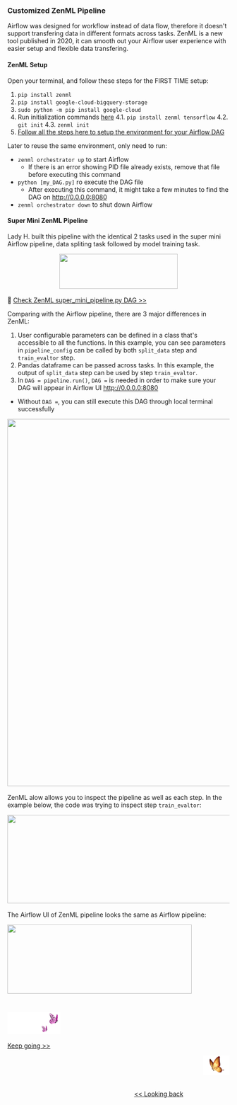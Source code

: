 ### Customized ZenML Pipeline

Airflow was designed for workflow instead of data flow, therefore it doesn't support transfering data in different formats across tasks. ZenML is a new tool published in 2020, it can smooth out your Airflow user experience with easier setup and flexible data transfering.

#### ZenML Setup

Open your terminal, and follow these steps for the FIRST TIME setup:

1. `pip install zenml`
2. `pip install google-cloud-bigquery-storage`
3. `sudo python -m pip install google-cloud`
4. Run initialization commands [here][1]
  4.1. `pip install zenml tensorflow`
  4.2. `git init`
  4.3. `zenml init`
5. [Follow all the steps here to setup the environment for your Airflow DAG][2]

Later to reuse the same environment, only need to run:

* `zenml orchestrator up` to start Airflow
  * If there is an error showing PID file already exists, remove that file before executing this command
* `python [my_DAG.py]` ro execute the DAG file
  * After executing this command, it might take a few minutes to find the DAG on http://0.0.0.0:8080  
* `zenml orchestrator down` to shut down Airflow


#### Super Mini ZenML Pipeline

Lady H. built this pipeline with the identical 2 tasks used in the super mini Airflow pipeline, data spliting task followed by model training task.

<p align="center">
<img src="https://github.com/lady-h-world/My_Garden/blob/main/images/Garden_Market_images/customized_pipeline/correct_zenml_flow.png" width="268" height="79" />
</p>

🌻 [Check ZenML super_mini_pipeline.py DAG >>][3]

Comparing with the Airflow pipeline, there are 3 major differences in ZenML:

1. User configurable parameters can be defined in a class that's accessible to all the functions. In this example, you can see parameters in `pipeline_config` can be called by both `split_data` step and `train_evaltor` step.
2. Pandas dataframe can be passed across tasks. In this example, the output of `split_data` step can be used by step `train_evaltor`.
3. In `DAG = pipeline.run()`, `DAG =` is needed in order to make sure your DAG will appear in Airflow UI http://0.0.0.0:8080 
  * Without `DAG =`, you can still execute this DAG through local terminal successfully 

<p align="left">
<img src="https://github.com/lady-h-world/My_Garden/blob/main/images/Garden_Market_images/customized_pipeline/zenml_code.png" width="1000" height="830" />
</p>

ZenML alow allows you to inspect the pipeline as well as each step. In the example below, the code was trying to inspect step `train_evaltor`:

<p align="left">
<img src="https://github.com/lady-h-world/My_Garden/blob/main/images/Garden_Market_images/customized_pipeline/zenml_inspection.png" width="1000" height="200" />
</p>

The Airflow UI of ZenML pipeline looks the same as Airflow pipeline:

<p align="left">
<img src="https://github.com/lady-h-world/My_Garden/blob/main/images/Garden_Market_images/customized_pipeline/zenml_flow.png" width="418" height="156" />
</p>


#
<p align="left">
<img src="https://github.com/lady-h-world/My_Garden/blob/main/images/follow_us.png" width="120" height="50" />
</p>

[Keep going >>][4]

<p align="right">
<img src="https://github.com/lady-h-world/My_Garden/blob/main/images/going_back.png" width="60" height="44" />
</p>

&nbsp;&nbsp;&nbsp;&nbsp;&nbsp;&nbsp;&nbsp;&nbsp;&nbsp;&nbsp;&nbsp;&nbsp;&nbsp;&nbsp;&nbsp;&nbsp;&nbsp;&nbsp;&nbsp;&nbsp;&nbsp;&nbsp;&nbsp;&nbsp;&nbsp;&nbsp;&nbsp;&nbsp;&nbsp;&nbsp;&nbsp;&nbsp;&nbsp;&nbsp;&nbsp;&nbsp;&nbsp;&nbsp;&nbsp;&nbsp;&nbsp;&nbsp;&nbsp;&nbsp;&nbsp;&nbsp;&nbsp;&nbsp;&nbsp;&nbsp;&nbsp;&nbsp;&nbsp;&nbsp;&nbsp;&nbsp;&nbsp;&nbsp;&nbsp;&nbsp;&nbsp;&nbsp;&nbsp;&nbsp;&nbsp;&nbsp;&nbsp;&nbsp;&nbsp;&nbsp;&nbsp;&nbsp;&nbsp;&nbsp;&nbsp;&nbsp;&nbsp;&nbsp;&nbsp;&nbsp;&nbsp;&nbsp;&nbsp;&nbsp;&nbsp;&nbsp;&nbsp;&nbsp;&nbsp;&nbsp;&nbsp;&nbsp;&nbsp;&nbsp;&nbsp;&nbsp;&nbsp;&nbsp;&nbsp;&nbsp;&nbsp;&nbsp;&nbsp;&nbsp;&nbsp;&nbsp;&nbsp;&nbsp;&nbsp;&nbsp;&nbsp;&nbsp;&nbsp;&nbsp;&nbsp;&nbsp;&nbsp;&nbsp;&nbsp;&nbsp;&nbsp;&nbsp;&nbsp;&nbsp;&nbsp;&nbsp;&nbsp;&nbsp;&nbsp;&nbsp;&nbsp;&nbsp;&nbsp;&nbsp;&nbsp;&nbsp;&nbsp;&nbsp;&nbsp;&nbsp;&nbsp;&nbsp;&nbsp;&nbsp;&nbsp;&nbsp;&nbsp;&nbsp;&nbsp;&nbsp;&nbsp;&nbsp;&nbsp;&nbsp;&nbsp;&nbsp;&nbsp;&nbsp;&nbsp;&nbsp;&nbsp;&nbsp;&nbsp;&nbsp;&nbsp;&nbsp;&nbsp;&nbsp;&nbsp;&nbsp;&nbsp;&nbsp;&nbsp;&nbsp;&nbsp;&nbsp;&nbsp;&nbsp;&nbsp;&nbsp;&nbsp;&nbsp;&nbsp;&nbsp;&nbsp;&nbsp;&nbsp;&nbsp;&nbsp;&nbsp;&nbsp;&nbsp;&nbsp;&nbsp;&nbsp;&nbsp;&nbsp;&nbsp;&nbsp;&nbsp;&nbsp;[<< Looking back][5]
 


[1]:https://docs.zenml.io/quickstart-guide#install-and-initialize
[2]:https://docs.zenml.io/guides/low-level-api/chapter-7
[3]:https://github.com/lady-h-world/My_Garden/blob/main/code/garden_market/zenml_pipeline/super_mini_pipeline_zenml.py
[4]:https://github.com/lady-h-world/My_Garden/blob/main/reading_pages/Garden_Market/customized_pipeline7.md
[5]:https://github.com/lady-h-world/My_Garden/blob/main/reading_pages/Garden_Market/customized_pipeline5.md
